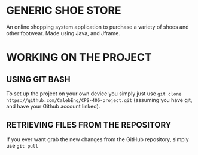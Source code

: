 # GENERIC SHOE STORE

An online shopping system application to purchase a variety of shoes and other footwear. Made using Java, and Jframe.

# WORKING ON THE PROJECT

## USING GIT BASH

To set up the project on your own device you simply just use `git clone https://github.com/CalebEng/CPS-406-project.git` (assuming you have git, and have your Github account linked).

## RETRIEVING FILES FROM THE REPOSITORY

If you ever want grab the new changes from the GitHub repository, simply use `git pull`